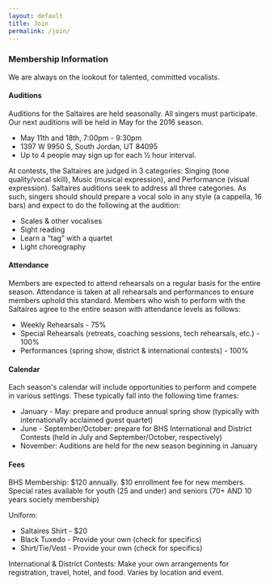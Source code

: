 ```yaml
---
layout: default
title: Join
permalink: /join/
---
```


### Membership Information

We are always on the lookout for talented, committed vocalists.

#### Auditions

Auditions for the Saltaires are held seasonally. All singers must participate. Our next auditions will be held in May for the 2016 season.

* May 11th and 18th, 7:00pm - 9:30pm
* 1397 W 9950 S, South Jordan, UT 84095
* Up to 4 people may sign up for each ½ hour interval.

At contests, the Saltaires are judged in 3 categories: Singing (tone quality/vocal skill), Music (musical expression), and Performance (visual expression). Saltaires auditions seek to address all three categories. As such, singers should should prepare a vocal solo in any style (a cappella, 16 bars) and expect to do the following at the audition:

* Scales & other vocalises
* Sight reading
* Learn a “tag” with a quartet
* Light choreography

#### Attendance

Members are expected to attend rehearsals on a regular basis for the entire season. Attendance is taken at all rehearsals and performances to ensure members uphold this standard. Members who wish to perform with the Saltaires agree to the entire season with attendance levels as follows:

* Weekly Rehearsals - 75%
* Special Rehearsals (retreats, coaching sessions, tech rehearsals, etc.) - 100%
* Performances (spring show, district & international contests) - 100%

#### Calendar

Each season's calendar will include opportunities to perform and compete in various settings. These typically fall into the following time frames:

* January - May: prepare and produce annual spring show (typically with internationally acclaimed guest quartet)
* June - September/October: prepare for BHS International and District Contests (held in July and September/October, respectively)
* November: Auditions are held for the new season beginning in January

#### Fees

BHS Membership: $120 annually. $10 enrollment fee for new members. Special rates available for youth (25 and under) and seniors (70+ AND 10 years society membership)

Uniform:

* Saltaires Shirt - $20
* Black Tuxedo - Provide your own (check for specifics)
* Shirt/Tie/Vest - Provide your own (check for specifics)

International & District Contests: Make your own arrangements for registration, travel, hotel, and food. Varies by location and event.

